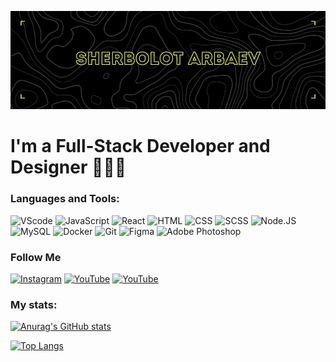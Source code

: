 [![Header](https://github.com/Sherbo1ot/Sherbo1ot/blob/main/assets/header-img.png)](https://www.youtube.com/channel/UC79A2lzPbfvypsQNkQ20J0g)

# I'm a Full-Stack Developer and Designer 👨🏻‍💻

### Languages and Tools:
![VScode](https://img.shields.io/badge/-VSㅤCode-000?style=for-the-badge&logo=VisualStudioCode&logoColor=0080ff)
![JavaScript](https://img.shields.io/badge/-JavaScript-000?style=for-the-badge&logo=javascript)
![React](https://img.shields.io/badge/-React-000?style=for-the-badge&logo=react)
![HTML](https://img.shields.io/badge/-HTML-000?style=for-the-badge&logo=html5)
![CSS](https://img.shields.io/badge/-CSS-000?style=for-the-badge&logo=css3&logoColor=0080ff)
![SCSS](https://img.shields.io/badge/-SCSS-000?style=for-the-badge&logo=sass&logoColor=ff4da6)
![Node.JS](https://img.shields.io/badge/-Node.js-000?style=for-the-badge&logo=node.js&logoColor=00e600)
![MySQL](https://img.shields.io/badge/-MySQL-000?style=for-the-badge&logo=mysql&logoColor=fff)
![Docker](https://img.shields.io/badge/-Docker-000?style=for-the-badge&logo=docker)
![Git](https://img.shields.io/badge/-Git-000?style=for-the-badge&logo=git)
![Figma](https://img.shields.io/badge/-Figma-000?style=for-the-badge&logo=figma&logoColor=fff)
![Adobe Photoshop](https://img.shields.io/badge/-Photoshop-000?style=for-the-badge&logo=AdobePhotoshop&logoColor=3333ff)

### Follow Me
[![Instagram](https://img.shields.io/badge/-Instagram-fff?style=for-the-badge&logo=instagram&logoColor=000)](https://www.instagram.com/thearbaev/)
[![YouTube](https://img.shields.io/badge/-YouTube-fff?style=for-the-badge&logo=YouTube&logoColor=000)](https://www.youtube.com/@arbaevsherbolot)
[![YouTube](https://img.shields.io/badge/-Twitter-fff?style=for-the-badge&logo=Twitter&logoColor=000)](https://twitter.com/arbaevsherbolot)
### My stats:
[![Anurag's GitHub stats](https://github-readme-stats.vercel.app/api?username=anuraghazra&show_icons=true&theme=dark)](https://github.com/anuraghazra/github-readme-stats)

[![Top Langs](https://github-readme-stats.vercel.app/api/top-langs/?username=anuraghazra&layout=compact&theme=dark)](https://github.com/anuraghazra/github-readme-stats)
